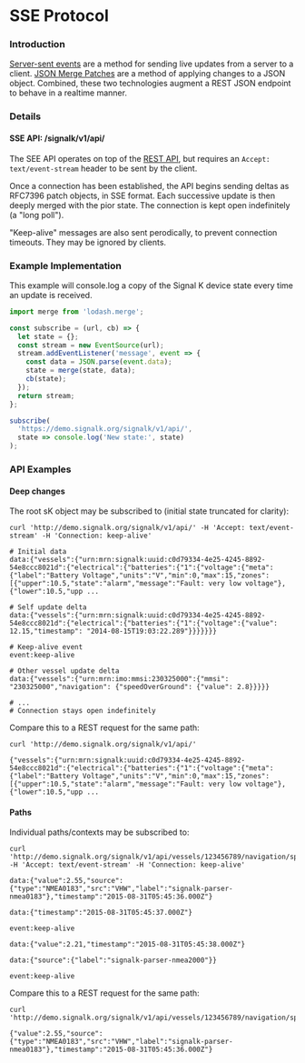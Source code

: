 # SSE Protocol

### Introduction

[Server-sent events](https://html.spec.whatwg.org/multipage/server-sent-events.html) are a method for sending live updates from a server to a client. [JSON Merge Patches](https://tools.ietf.org/html/rfc7396) are a method of applying changes to a JSON object. Combined, these two technologies augment a REST JSON endpoint to behave in a realtime manner.

### Details

#### SSE API: /signalk/v1/api/

The SEE API operates on top of the [REST API](rest_api.md), but requires an `Accept: text/event-stream` header to be sent by the client.

Once a connection has been established, the API begins sending deltas as RFC7396 patch objects, in SSE format. Each successive update is then deeply merged with the pior state. The connection is kept open indefinitely (a "long poll").

"Keep-alive" messages are also sent perodically, to prevent connection timeouts. They may be ignored by clients.

### Example Implementation

This example will console.log a copy of the Signal K device state every time an update is received.

```js
import merge from 'lodash.merge';

const subscribe = (url, cb) => {
  let state = {};
  const stream = new EventSource(url);
  stream.addEventListener('message', event => {
    const data = JSON.parse(event.data);
    state = merge(state, data);
    cb(state);
  });
  return stream;
};

subscribe(
  'https://demo.signalk.org/signalk/v1/api/',
  state => console.log('New state:', state)
);

```

### API Examples

#### Deep changes

The root sK object may be subscribed to (initial state truncated for clarity):

```
curl 'http://demo.signalk.org/signalk/v1/api/' -H 'Accept: text/event-stream' -H 'Connection: keep-alive'
```
```
# Initial data
data:{"vessels":{"urn:mrn:signalk:uuid:c0d79334-4e25-4245-8892-54e8ccc8021d":{"electrical":{"batteries":{"1":{"voltage":{"meta":{"label":"Battery Voltage","units":"V","min":0,"max":15,"zones":[{"upper":10.5,"state":"alarm","message":"Fault: very low voltage"},{"lower":10.5,"upp ...

# Self update delta
data:{"vessels":{"urn:mrn:signalk:uuid:c0d79334-4e25-4245-8892-54e8ccc8021d":{"electrical":{"batteries":{"1":{"voltage":{"value": 12.15,"timestamp": "2014-08-15T19:03:22.289"}}}}}}}

# Keep-alive event
event:keep-alive

# Other vessel update delta
data:{"vessels":{"urn:mrn:imo:mmsi:230325000":{"mmsi": "230325000","navigation": {"speedOverGround": {"value": 2.8}}}}}

# ...
# Connection stays open indefinitely
```

Compare this to a REST request for the same path:

```
curl 'http://demo.signalk.org/signalk/v1/api/'
```
```
{"vessels":{"urn:mrn:signalk:uuid:c0d79334-4e25-4245-8892-54e8ccc8021d":{"electrical":{"batteries":{"1":{"voltage":{"meta":{"label":"Battery Voltage","units":"V","min":0,"max":15,"zones":[{"upper":10.5,"state":"alarm","message":"Fault: very low voltage"},{"lower":10.5,"upp ...
```


#### Paths

Individual paths/contexts may be subscribed to:

```
curl 'http://demo.signalk.org/signalk/v1/api/vessels/123456789/navigation/speedThroughWater' -H 'Accept: text/event-stream' -H 'Connection: keep-alive'
```
```
data:{"value":2.55,"source":{"type":"NMEA0183","src":"VHW","label":"signalk-parser-nmea0183"},"timestamp":"2015-08-31T05:45:36.000Z"}

data:{"timestamp":"2015-08-31T05:45:37.000Z"}

event:keep-alive

data:{"value":2.21,"timestamp":"2015-08-31T05:45:38.000Z"}

data:{"source":{"label":"signalk-parser-nmea2000"}}

event:keep-alive
```

Compare this to a REST request for the same path:

```
curl 'http://demo.signalk.org/signalk/v1/api/vessels/123456789/navigation/speedThroughWater'
```
```
{"value":2.55,"source":{"type":"NMEA0183","src":"VHW","label":"signalk-parser-nmea0183"},"timestamp":"2015-08-31T05:45:36.000Z"}
```
